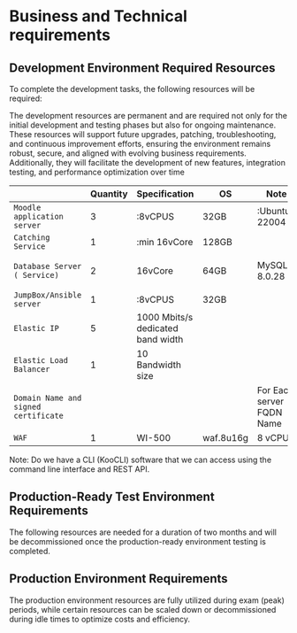 # Business and Technical requirements

## Development Environment Required Resources

To complete the development tasks, the following resources will be required:

The development resources are permanent and are required not only for the initial development and testing phases but also for ongoing maintenance. These resources will support future upgrades, patching, troubleshooting, and continuous improvement efforts, ensuring the environment remains robust, secure, and aligned with evolving business requirements. Additionally, they will facilitate the development of new features, integration testing, and performance optimization over time

|                                    | Quantity      | Specification     |   OS        |  Note             |  Storage              |
| ---------------------------------- | ------------- | ----------------- | ------------| ----------------- |  ---------------------|
| `Moodle application server`        | 3             |:8vCPUS | 32GB     |:Ubuntu-22004|                   |:Shared Storage (120GB)|
| `Catching Service`                 | 1             |:min 16vCore|128GB |             | u7i               |                       |
| `Database Server ( Service)`       | 2             |16vCore |64GB      |MySQL 8.0.28 |1 R/W and 1 R-Only | 200 GB                | 
| `JumpBox/Ansible server`           | 1             |:8vCPUS | 32GB     |             |                   |                       |
| `Elastic IP`                       | 5             |1000 Mbits/s    dedicated band width                 |                       |
| `Elastic Load Balancer`            | 1             |10 Bandwidth size  |             |                   |                       |
|`Domain Name and signed certificate`|               |                   |             |For Each server  FQDN Name                 |
| `WAF`                              | 1             |WI-500             |waf.8u16g    |8 vCPUs | 16 GB    |                       |

Note: Do we have a CLI (KooCLI) software that we can access using the command line interface  and REST API.



## Production-Ready Test Environment Requirements

The following resources are needed for a duration of two months and will be decommissioned once the production-ready environment testing is completed.


## Production Environment Requirements

The production environment resources are fully utilized during exam (peak) periods, while certain resources can be scaled down or decommissioned during idle times to optimize costs and efficiency.
